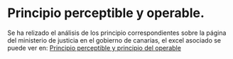 # Principio perceptible y operable.

Se ha relizado el análisis de los principio correspondientes sobre la página del ministerio de justicia en el gobierno de canarias, el excel asociado se puede ver en: [Principio perceptible y principio del operable](https://docs.google.com/spreadsheets/d/1uWjwoB74zCocNi2CaXQtl4l_rZgI8ppGdMHKnpy2B0M/edit?usp=sharing)


